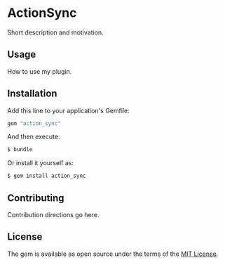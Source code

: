 # ActionSync
Short description and motivation.

## Usage
How to use my plugin.

## Installation
Add this line to your application's Gemfile:

```ruby
gem "action_sync"
```

And then execute:
```bash
$ bundle
```

Or install it yourself as:
```bash
$ gem install action_sync
```

## Contributing
Contribution directions go here.

## License
The gem is available as open source under the terms of the [MIT License](https://opensource.org/licenses/MIT).
